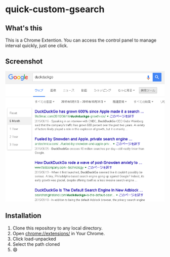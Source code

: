 # quick-custom-gsearch

## What's this

This is a Chrome Extention.
You can access the control panel to manage interval quickly, just one click.

## Screenshot

![Screenshot](./capture.png)

## Installation

1. Clone this repository to any local directory.
2. Open <chrome://extensions/> in Your Chrome.
3. Click load-unpacked 
4. Select the path cloned
5. :smile:
